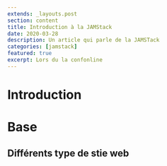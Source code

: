 ```yaml
---
extends: _layouts.post
section: content
title: Introduction à la JAMStack
date: 2020-03-28
description: Un article qui parle de la JAMSTack
categories: [jamstack]
featured: true
excerpt: Lors du la confonline
---
```

# Introduction
# Base
## Différents type de stie web
